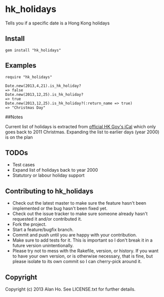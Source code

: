 # hk_holidays

Tells you if a specific date is a Hong Kong holidays

## Install

    gem install "hk_holidays"

## Examples
    require "hk_holidays"
    
    Date.new(2013,4,21).is_hk_holiday?
    => false 
    Date.new(2013,12,25).is_hk_holiday?
    => true 
    Date.new(2013,12,25).is_hk_holiday?(:return_name => true)
    => "Christmas Day" 

##Notes

Current list of holidays is extracted from [official HK Gov's iCal](http://www.1823.gov.hk/common/ical/en.ics) which only goes back to 2011 Christmas. Expanding the list to earlier days (year 2000) is on the plan

## TODOs

* Test cases
* Expand list of holidays back to year 2000
* Statutory or labour holiday support

## Contributing to hk_holidays
 
* Check out the latest master to make sure the feature hasn't been implemented or the bug hasn't been fixed yet.
* Check out the issue tracker to make sure someone already hasn't requested it and/or contributed it.
* Fork the project.
* Start a feature/bugfix branch.
* Commit and push until you are happy with your contribution.
* Make sure to add tests for it. This is important so I don't break it in a future version unintentionally.
* Please try not to mess with the Rakefile, version, or history. If you want to have your own version, or is otherwise necessary, that is fine, but please isolate to its own commit so I can cherry-pick around it.

## Copyright

Copyright (c) 2013 Alan Ho. See LICENSE.txt for
further details.
